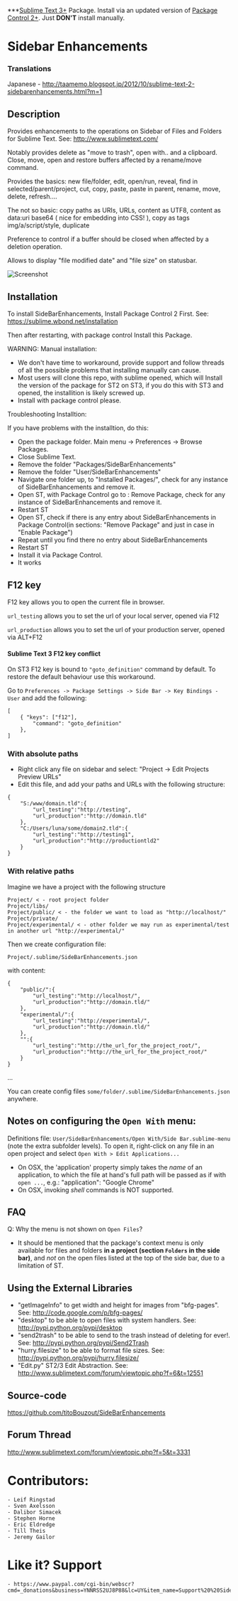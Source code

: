 ***[Sublime Text 3+](http://www.sublimetext.com/) Package. Install via an updated version of  [Package Control 2+](https://sublime.wbond.net/installation). Just **DON'T** install manually.

# Sidebar Enhancements

### Translations

Japanese - http://taamemo.blogspot.jp/2012/10/sublime-text-2-sidebarenhancements.html?m=1

## Description

Provides enhancements to the operations on Sidebar of Files and Folders for Sublime Text. See: http://www.sublimetext.com/

Notably provides delete as "move to trash", open with.. and a clipboard. Close, move, open and restore buffers affected by a rename/move command.

Provides the basics: new file/folder, edit, open/run, reveal, find in selected/parent/project, cut, copy, paste, paste in parent, rename, move, delete, refresh....

The not so basic: copy paths as URIs, URLs, content as UTF8, content as data:uri base64 ( nice for embedding into CSS! ), copy as tags img/a/script/style, duplicate

Preference to control if a buffer should be closed when affected by a deletion operation.

Allows to display "file modified date" and "file size" on statusbar.

![Screenshot](http://dl.dropbox.com/u/43596449/tito/sublime/SideBar/screenshot.png)

## Installation

To install SideBarEnhancements, Install Package Control 2 First. See: https://sublime.wbond.net/installation

Then after restarting, with package control Install this Package.

WARNING: Manual installation:

* We don't have time to workaround, provide support and follow threads of  all the possible problems that installing manually can cause.
* Most users will clone this repo, with sublime opened, which will Install the version of the package for ST2 on ST3, if you do this with ST3 and opened, the installition is likely screwed up.
* Install with package control please.

Troubleshooting Installtion:

If you have problems with the installtion, do this:

* Open the package folder. Main menu -> Preferences -> Browse Packages.
* Close Sublime Text.
* Remove the folder "Packages/SideBarEnhancements"
* Remove the folder "User/SideBarEnhancements"
* Navigate one folder up, to "Installed Packages/", check for any instance of SideBarEnhancements and remove it.
* Open ST, with Package Control go to : Remove Package, check for any instance of SideBarEnhancements and remove it.
* Restart ST
* Open ST, check if there is any entry about SideBarEnhancements in Package Control(in sections: "Remove Package" and just in case in "Enable Package")
* Repeat until you find there no entry about SideBarEnhancements
* Restart ST
* Install it via Package Control.
* It works

## F12 key

F12 key allows you to open the current file in browser.

```url_testing``` allows you to set the url of your local server, opened via F12

```url_production``` allows you to set the url of your production server, opened via ALT+F12


#### Sublime Text 3 F12 key conflict

On ST3 F12 key is bound to ```"goto_definition"``` command by default. To restore the default behaviour use this workaround.

  Go to ```Preferences -> Package Settings -> Side Bar -> Key Bindings - User``` and add the following:
  
```
[
    { "keys": ["f12"],
        "command": "goto_definition"
    },
]
```

### With absolute paths

 * Right click any file on sidebar and select: "Project -> Edit Projects Preview URLs"
 * Edit this file, and add your paths and URLs with the following structure:

```
{
	"S:/www/domain.tld":{
		"url_testing":"http://testing",
		"url_production":"http://domain.tld"
	},
	"C:/Users/luna/some/domain2.tld":{
		"url_testing":"http://testing1",
		"url_production":"http://productiontld2"
	}
}
```

### With relative paths

Imagine we have a project with the following structure

```
Project/ < - root project folder
Project/libs/
Project/public/ < - the folder we want to load as "http://localhost/"
Project/private/
Project/experimental/ < - other folder we may run as experimental/test in another url "http://experimental/"
```

Then we create configuration file:

`Project/.sublime/SideBarEnhancements.json`

with content:

```
{
	"public/":{
		"url_testing":"http://localhost/",
		"url_production":"http://domain.tld/"
	},
	"experimental/":{
		"url_testing":"http://experimental/",
		"url_production":"http://domain.tld/"
	},
	"":{
		"url_testing":"http://the_url_for_the_project_root/",
		"url_production":"http://the_url_for_the_project_root/"
	}
}
```
...

You can create config files ```some/folder/.sublime/SideBarEnhancements.json``` anywhere.

## Notes on configuring the `Open With` menu:

Definitions file:  `User/SideBarEnhancements/Open With/Side Bar.sublime-menu` (note the extra subfolder levels).
To open it, right-click on any file in an open project and select `Open With > Edit Applications...`

- On OSX, the 'application' property simply takes the *name* of an application, to which the file at hand's full path will be passed as if with `open ...`, e.g.: "application": "Google Chrome"
- On OSX, invoking *shell* commands is NOT supported.

## FAQ

Q: Why the menu is not shown on `Open Files`?

- It should be mentioned that the package's context menu is only available for files and folders **in a project (section `Folders` in the side bar)**, and _not_ on the open files listed at the top of the side bar, due to a limitation of ST.

## Using the External Libraries

 * "getImageInfo" to get width and height for images from "bfg-pages". See: http://code.google.com/p/bfg-pages/
 * "desktop" to be able to open files with system handlers. See: http://pypi.python.org/pypi/desktop
 * "send2trash" to be able to send to the trash instead of deleting for ever!. See: http://pypi.python.org/pypi/Send2Trash
 * "hurry.filesize" to be able to format file sizes. See: http://pypi.python.org/pypi/hurry.filesize/
 * "Edit.py" ST2/3 Edit Abstraction. See: http://www.sublimetext.com/forum/viewtopic.php?f=6&t=12551

## Source-code

https://github.com/titoBouzout/SideBarEnhancements

## Forum Thread

http://www.sublimetext.com/forum/viewtopic.php?f=5&t=3331

# Contributors:

	- Leif Ringstad
	- Sven Axelsson
	- Dalibor Simacek
	- Stephen Horne
	- Eric Eldredge
	- Till Theis
	- Jeremy Gailor

# Like it? Support

	- https://www.paypal.com/cgi-bin/webscr?cmd=_donations&business=YNNRSS2UJ8P88&lc=UY&item_name=Support%20%20SideBarEnhancements%20Developer&amount=12%2e00&currency_code=USD&bn=PP%2dDonationsBF%3abtn_donateCC_LG%2egif%3aNonHosted
